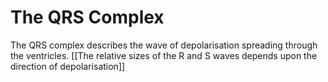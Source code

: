# The QRS Complex

The QRS complex describes the wave of depolarisation spreading through the ventricles. [[The relative sizes of the R and S waves depends upon the direction of depolarisation]]

<!-- {BearID:6F061FE0-0124-43BD-BD64-80D695F96627-33765-0003124601654F7A} -->
